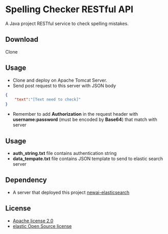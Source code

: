 Spelling Checker RESTful API
===================

A Java project RESTful service to check spelling mistakes.


Download
-------------
Clone

Usage
-------------
- Clone and deploy on Apache Tomcat Server.
- Send post request to this server with JSON body
```json
{
	"text":"[Text need to check]"
}
```
- Remember to add **Authorization** in the request header with **username:password** (must be encoded by **Base64**) that match with server

Usage
-------------
- **auth_string.txt** file contains authentication string
- **data_tempate.txt** file contains JSON template to send to elastic search server

Dependency 
-------------
- A server that deployed this project [newai-elasticsearch](https://github.com/thieunguyenhung/newai-elasticsearch)

License 
-------------
- [Apache license 2.0](https://www.apache.org/licenses/LICENSE-2.0)
- [elastic Open Source license](https://www.elastic.co/subscriptions)